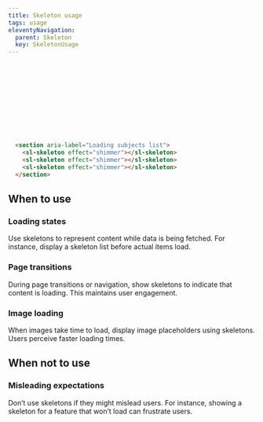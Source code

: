 ```yaml
---
title: Skeleton usage
tags: usage
eleventyNavigation:
  parent: Skeleton
  key: SkeletonUsage
---
```

<style>
.ds-example__skeleton {
  display: flex;
  flex-direction: column;
  gap: 0.8rem;
  background-color: var(--background-color);
  padding: 0.8rem;
  border-radius: 0.4rem;
}

.ds-example__skeleton section sl-skeleton {
  min-block-size: 2rem;
}

.ds-example__skeleton section {
  display: flex;
  flex-direction: column;
  gap: 0.8rem;
}
</style>

<section class="no-heading">
<div class="ds-example">
  <div class="ds-example__skeleton">
    <section aria-label="Loading subjects list">
      <sl-skeleton effect="shimmer" style="inline-size: 40rem;"></sl-skeleton>
      <sl-skeleton effect="shimmer" style="inline-size: 90%;"></sl-skeleton>
      <sl-skeleton effect="shimmer" style="inline-size: 80%;"></sl-skeleton>
    </section>
  </div>
</div>

<div class="ds-code">

  ```html
    <section aria-label="Loading subjects list">
      <sl-skeleton effect="shimmer"></sl-skeleton>
      <sl-skeleton effect="shimmer"></sl-skeleton>
      <sl-skeleton effect="shimmer"></sl-skeleton>
    </section>
  ```

</div>
</section>

<section>

## When to use

### Loading states
Use skeletons to represent content while data is being fetched. For instance, display a skeleton list before actual items load.

### Page transitions
During page transitions or navigation, show skeletons to indicate that content is loading. This maintains user engagement.

### Image loading
When images take time to load, display image placeholders using skeletons. Users perceive faster loading times.

</section>

<section>

## When not to use

### Misleading expectations
Don’t use skeletons if they might mislead users. For instance, showing a skeleton for a feature that won’t load can frustrate users.

</section>

